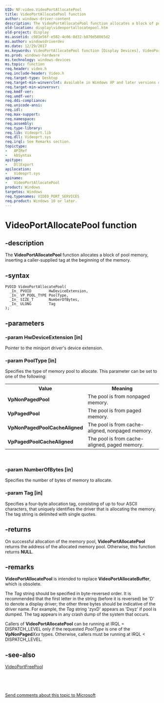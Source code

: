 ```yaml
---
UID: NF:video.VideoPortAllocatePool
title: VideoPortAllocatePool function
author: windows-driver-content
description: The VideoPortAllocatePool function allocates a block of pool memory, inserting a caller-supplied tag at the beginning of the memory.
old-location: display\videoportallocatepool.htm
old-project: display
ms.assetid: c981e56f-e582-4c06-8d32-b070d58065d2
ms.author: windowsdriverdev
ms.date: 12/29/2017
ms.keywords: VideoPortAllocatePool function [Display Devices], VideoPort_Functions_a9163e5b-6519-4427-a748-066ad120022a.xml, VideoPortAllocatePool, display.videoportallocatepool, video/VideoPortAllocatePool
ms.prod: windows-hardware
ms.technology: windows-devices
ms.topic: function
req.header: video.h
req.include-header: Video.h
req.target-type: Desktop
req.target-min-winverclnt: Available in Windows XP and later versions of the Windows operating systems.
req.target-min-winversvr: 
req.kmdf-ver: 
req.umdf-ver: 
req.ddi-compliance: 
req.unicode-ansi: 
req.idl: 
req.max-support: 
req.namespace: 
req.assembly: 
req.type-library: 
req.lib: Videoprt.lib
req.dll: Videoprt.sys
req.irql: See Remarks section.
topictype:
-	APIRef
-	kbSyntax
apitype:
-	DllExport
apilocation:
-	Videoprt.sys
apiname:
-	VideoPortAllocatePool
product: Windows
targetos: Windows
req.typenames: VIDEO_PORT_SERVICES
req.product: Windows 10 or later.
---
```


# VideoPortAllocatePool function


## -description


The <b>VideoPortAllocatePool</b> function allocates a block of pool memory, inserting a caller-supplied tag at the beginning of the memory.


## -syntax


````
PVOID VideoPortAllocatePool(
  _In_ PVOID        HwDeviceExtension,
  _In_ VP_POOL_TYPE PoolType,
  _In_ SIZE_T       NumberOfBytes,
  _In_ ULONG        Tag
);
````


## -parameters




### -param HwDeviceExtension [in]

Pointer to the miniport driver's device extension.


### -param PoolType [in]

Specifies the type of memory pool to allocate. This parameter can be set to one of the following:

<table>
<tr>
<th>Value</th>
<th>Meaning</th>
</tr>
<tr>
<td>
<b>VpNonPagedPool</b>

</td>
<td>
The pool is from nonpaged memory.

</td>
</tr>
<tr>
<td>
<b>VpPagedPool</b>

</td>
<td>
The pool is from paged memory.

</td>
</tr>
<tr>
<td>
<b>VpNonPagedPoolCacheAligned</b>

</td>
<td>
The pool is from cache-aligned, nonpaged memory.

</td>
</tr>
<tr>
<td>
<b>VpPagedPoolCacheAligned</b>

</td>
<td>
The pool is from cache-aligned, paged memory.

</td>
</tr>
</table>
 


### -param NumberOfBytes [in]

Specifies the number of bytes of memory to allocate.


### -param Tag [in]

Specifies a four-byte allocation tag, consisting of up to four ASCII characters, that uniquely identifies the driver that is allocating the memory. The tag string is delimited with single quotes.


## -returns



On successful allocation of the memory pool, <b>VideoPortAllocatePool</b> returns the address of the allocated memory pool. Otherwise, this function returns <b>NULL</b>.




## -remarks



<b>VideoPortAllocatePool</b> is intended to replace <b>VideoPortAllocateBuffer</b>, which is obsolete.

The <i>Tag</i> string should be specified in byte-reversed order. It is recommended that the first letter in the string (before it is reversed) be 'D' to denote a display driver; the other three bytes should be indicative of the driver name. For example, the <i>Tag</i> string 'zyxD' appears as 'Dxyz' if pool is dumped. The tag appears in any crash dump of the system that occurs.

Callers of <b>VideoPortAllocatePool</b> can be running at IRQL = DISPATCH_LEVEL only if the requested <i>PoolType</i> is one of the <b>VpNonPaged</b><i>Xxx</i> types. Otherwise, callers must be running at IRQL &lt; DISPATCH_LEVEL.




## -see-also

<a href="..\video\nf-video-videoportfreepool.md">VideoPortFreePool</a>



 

 

<a href="mailto:wsddocfb@microsoft.com?subject=Documentation%20feedback [display\display]:%20VideoPortAllocatePool function%20 RELEASE:%20(12/29/2017)&amp;body=%0A%0APRIVACY STATEMENT%0A%0AWe use your feedback to improve the documentation. We don't use your email address for any other purpose, and we'll remove your email address from our system after the issue that you're reporting is fixed. While we're working to fix this issue, we might send you an email message to ask for more info. Later, we might also send you an email message to let you know that we've addressed your feedback.%0A%0AFor more info about Microsoft's privacy policy, see http://privacy.microsoft.com/en-us/default.aspx." title="Send comments about this topic to Microsoft">Send comments about this topic to Microsoft</a>

